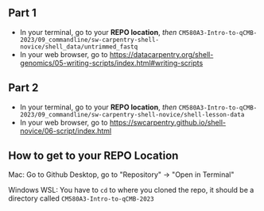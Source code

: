 ## Part 1

 - In your terminal, go to your **REPO location**, *then* `CM580A3-Intro-to-qCMB-2023/09_commandline/sw-carpentry-shell-novice/shell_data/untrimmed_fastq`
 - In your web browser, go to https://datacarpentry.org/shell-genomics/05-writing-scripts/index.html#writing-scripts

## Part 2

 - In your terminal, go to your **REPO location**, *then* `CM580A3-Intro-to-qCMB-2023/09_commandline/sw-carpentry-shell-novice/shell-lesson-data`
 - In your web browser, go to https://swcarpentry.github.io/shell-novice/06-script/index.html

## How to get to your REPO Location

Mac: Go to Github Desktop, go to "Repository" -> "Open in Terminal"

Windows WSL: You have to `cd` to where you cloned the repo, it should be a directory called `CM580A3-Intro-to-qCMB-2023`

